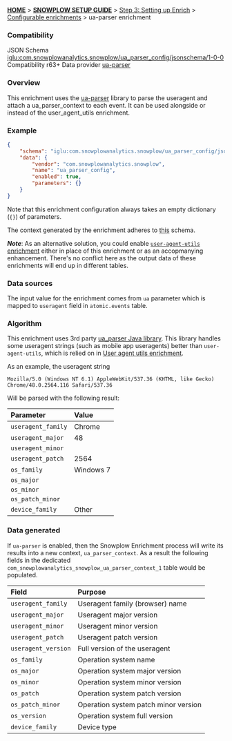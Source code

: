 <a name="top" />

[**HOME**](Home) > [**SNOWPLOW SETUP GUIDE**](Setting-up-Snowplow) > [Step 3: Setting up Enrich](Setting-up-enrich) > [Configurable enrichments](Configurable-enrichments) > ua-parser enrichment

### Compatibility

JSON Schema   [iglu:com.snowplowanalytics.snowplow/ua_parser_config/jsonschema/1-0-0][schema]
Compatibility r63+
Data provider [ua-parser][ua-parser]

### Overview

This enrichment uses the [ua-parser][ua-parser] library to parse the useragent and attach a ua_parser_context to each event. It can be used alongside or instead of the user_agent_utils enrichment.

### Example

```json
{
    "schema": "iglu:com.snowplowanalytics.snowplow/ua_parser_config/jsonschema/1-0-0",
    "data": {
        "vendor": "com.snowplowanalytics.snowplow",
        "name": "ua_parser_config",
        "enabled": true,
        "parameters": {}
    }
}
```

Note that this enrichment configuration always takes an empty dictionary (`{}`) of parameters.

The context generated by the enrichment adheres to [this][ua-parser-context] schema.

***Note***: As an alternative solution, you could enable [`user-agent-utils` enrichment](user-agent-utils-enrichment) either in place of this enrichment or as an accopmanying enhancement. There's no conflict here as the output data of these enrichments will end up in different tables.

### Data sources

The input value for the enrichment comes from `ua` parameter which is mapped to `useragent` field in `atomic.events` table.

### Algorithm

This enrichment uses 3rd party [ua_parser Java library](https://github.com/ua-parser/uap-java). This library handles some useragent strings (such as mobile app useragents) better than `user-agent-utils`, which is relied on in [User agent utils enrichment](user-agent-utils-enrichment).

As an example, the useragent string

`Mozilla/5.0 (Windows NT 6.1) AppleWebKit/537.36 (KHTML, like Gecko) Chrome/48.0.2564.116 Safari/537.36`

Will be parsed with the following result:

Parameter | Value
:---|:---
`useragent_family` | Chrome
`useragent_major` | 48
`useragent_minor` |
`useragent_patch` | 2564
`os_family` | Windows 7
`os_major` |
`os_minor` |
`os_patch_minor` |
`device_family` | Other

<!---
Generated with http://www.whatsmyua.info/
--->

### Data generated

If `ua-parser` is enabled, then the Snowplow Enrichment process will write its results into a new context, `ua_parser_context`. As a result the following fields in the dedicated `com_snowplowanalytics_snowplow_ua_parser_context_1` table would be populated.

Field | Purpose
:---|:---
`useragent_family` | Useragent family (browser) name
`useragent_major` | Useragent major version
`useragent_minor` | Useragent minor version
`useragent_patch` | Useragent patch version
`useragent_version` | Full version of the useragent
`os_family` | Operation system name
`os_major` | Operation system major version
`os_minor` | Operation system minor version
`os_patch` | Operation system patch version
`os_patch_minor` | Operation system patch minor version
`os_version` | Operation system full version
`device_family` | Device type

[schema]: http://iglucentral.com/schemas/com.snowplowanalytics.snowplow/ua_parser_config/jsonschema/1-0-0
[ua-parser]: https://github.com/tobie/ua-parser
[ua-parser-context]: https://github.com/snowplow/iglu-central/blob/master/schemas/com.snowplowanalytics.snowplow/ua_parser_context/jsonschema/1-0-0
